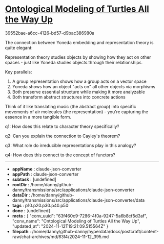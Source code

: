 # [Ontological Modeling of Turtles All the Way Up](https://claude.ai/chat/63f460c9-7286-4f0a-9247-5a6b8cf5d3af)

39552bae-a6cc-4126-bd57-d9bac386980a

 The connection between Yoneda embedding and representation theory is quite elegant:

Representation theory studies objects by showing how they act on other spaces - just like Yoneda studies objects through their relationships. 

Key parallels:
1. A group representation shows how a group acts on a vector space
2. Yoneda shows how an object "acts on" all other objects via morphisms
3. Both preserve essential structure while making it more analyzable
4. Both transform abstract structures into concrete actions

Think of it like translating music (the abstract group) into specific movements of air molecules (the representation) - you're capturing the essence in a more tangible form.

q1: How does this relate to character theory specifically?

q2: Can you explain the connection to Cayley's theorem?

q3: What role do irreducible representations play in this analogy?

q4: How does this connect to the concept of functors?

---

* **appName** : claude-json-converter
* **appPath** : claude-json-converter
* **subtask** : [undefined]
* **rootDir** : /home/danny/github-danny/transmissions/src/applications/claude-json-converter
* **dataDir** : /home/danny/github-danny/transmissions/src/applications/claude-json-converter/data
* **tags** : p10.p20.p30.p40.p50
* **done** : [undefined]
* **meta** : {
  "conv_uuid": "63f460c9-7286-4f0a-9247-5a6b8cf5d3af",
  "conv_name": "Ontological Modeling of Turtles All the Way Up",
  "updated_at": "2024-11-12T19:21:09.515564Z"
}
* **filepath** : /home/danny/github-danny/hyperdata/docs/postcraft/content-raw/chat-archives/md/63f4/2024-11-12_395.md